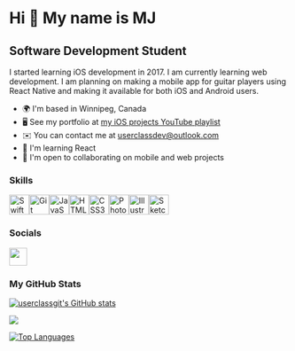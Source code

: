Hi 👋 My name is MJ
===================

Software Development Student
----------------------------

I started learning iOS development in 2017. I am currently learning web development. I am planning on making a mobile app for guitar players using React Native and making it available for both iOS and Android users.

*   🌍  I'm based in Winnipeg, Canada
*   🖥️  See my portfolio at [my iOS projects YouTube playlist](http://www.youtube.com/watch?v=cyDZmxAtSW8&list=PLfiuNkZJ2MYYES_lRT79_pSKTLMmrLK-K&index=1)
*   ✉️  You can contact me at [userclassdev@outlook.com](mailto:userclassdev@outlook.com)
*   🧠  I'm learning React
*   🤝  I'm open to collaborating on mobile and web projects

### Skills 
<p align="left">
<a href="https://developer.apple.com/swift/" target="_blank" rel="noreferrer"><img src="https://raw.githubusercontent.com/danielcranney/readme-generator/main/public/icons/skills/swift-colored.svg" width="36" height="36" alt="Swift" /></a><a href="https://git-scm.com/" target="_blank" rel="noreferrer"><img src="https://raw.githubusercontent.com/danielcranney/readme-generator/main/public/icons/skills/git-colored.svg" width="36" height="36" alt="Git" /></a><a href="https://developer.mozilla.org/en-US/docs/Web/JavaScript" target="_blank" rel="noreferrer"><img src="https://raw.githubusercontent.com/danielcranney/readme-generator/main/public/icons/skills/javascript-colored.svg" width="36" height="36" alt="JavaScript" /></a><a href="https://developer.mozilla.org/en-US/docs/Glossary/HTML5" target="_blank" rel="noreferrer"><img src="https://raw.githubusercontent.com/danielcranney/readme-generator/main/public/icons/skills/html5-colored.svg" width="36" height="36" alt="HTML5" /></a><a href="https://www.w3.org/TR/CSS/#css" target="_blank" rel="noreferrer"><img src="https://raw.githubusercontent.com/danielcranney/readme-generator/main/public/icons/skills/css3-colored.svg" width="36" height="36" alt="CSS3" /></a><a href="https://www.adobe.com/uk/products/photoshop.html" target="_blank" rel="noreferrer"><img src="https://raw.githubusercontent.com/danielcranney/readme-generator/main/public/icons/skills/photoshop-colored.svg" width="36" height="36" alt="Photoshop" /></a><a href="https://www.adobe.com/uk/products/illustrator.html" target="_blank" rel="noreferrer"><img src="https://raw.githubusercontent.com/danielcranney/readme-generator/main/public/icons/skills/illustrator-colored.svg" width="36" height="36" alt="Illustrator" /></a><a href="https://www.sketch.com/" target="_blank" rel="noreferrer"><img src="https://raw.githubusercontent.com/danielcranney/readme-generator/main/public/icons/skills/sketch-colored.svg" width="36" height="36" alt="Sketch" /></a>
</p>
                    

### Socials
                  
<p align="left"> 
<a href="https://www.stackoverflow.com/users/12658634/smoothpoop69" target="_blank" rel="noreferrer"> <img src="https://raw.githubusercontent.com/danielcranney/readme-generator/main/public/icons/socials/stackoverflow.svg" width="32" height="32"
      srcset="https://raw.githubusercontent.com/danielcranney/readme-generator/main/public/icons/socials/stackoverflow.svg" media="(prefers-color-scheme: light)" /></a>
</p>

### My GitHub Stats

<a href="http://www.github.com/userclassgit"><img src="https://github-readme-stats.vercel.app/api?username=userclassgit&show_icons=true&hide=&count_private=true&title_color=0891b2&text_color=ffffff&icon_color=0891b2&bg_color=1c1917&hide_border=true&show_icons=true" alt="userclassgit's GitHub stats" /></a>

<a href="http://www.github.com/userclassgit"><img src="https://github-readme-streak-stats.herokuapp.com/?user=userclassgit&stroke=ffffff&background=1c1917&ring=0891b2&fire=0891b2&currStreakNum=ffffff&currStreakLabel=0891b2&sideNums=ffffff&sideLabels=ffffff&dates=ffffff&hide_border=true" /></a>

<a href="https://github.com/userclassgit" align="left"><img src="https://github-readme-stats.vercel.app/api/top-langs/?username=userclassgit&langs_count=10&title_color=0891b2&text_color=ffffff&icon_color=0891b2&bg_color=1c1917&hide_border=true&locale=en&custom_title=Top%20%Languages" alt="Top Languages" /></a>
